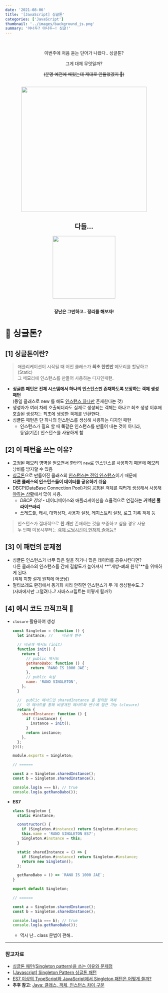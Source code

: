 ```yaml
---
date: '2021-08-06'
title: '[JavaScript] 싱글톤'
categories: ['JavaScript']
thumbnail: '../images/background_js.png'
summary: '야너두? 야나두~! 싱글!'
---
```


<div>
    <center>
        <br/>
        <p>이번주에 처음 듣는 단어가 나왔다..  싱글톤?</p>
        <p>그게 대체 무엇일까?</h3>
        <p><del>(분명 예전에 배웠는데 제대로 안들었겠지 🤪)</del></p>
        <br/>
    </center>
    <div>
        <center>
            <img src="https://user-images.githubusercontent.com/33610315/128531560-82670502-b1f4-4bb7-9e61-ab2864d6885e.png" width=400/>
            <h2>다들...</h2>
            <img src="https://user-images.githubusercontent.com/33610315/128532568-9f97aaef-c9df-4b9c-9fa7-af39758ebcfa.png" width=200/>
            <br/><br/>
            <p>
                <strong>장난은 그만하고.. 정리를 해보자!</strong>
            </p>
        </center>
    </div>
</div>

# 🤔 싱글톤?

## **[1]** 싱글톤이란?

> 애플리케이션이 시작될 때 어떤 클래스가 **최초 한번만** 메모리를 할당하고(Static)  
> 그 메모리에 인스턴스를 만들어 사용하는 디자인패턴.

- **싱글톤 패턴은 전체 시스템에서 하나의 인스턴스만 존재하도록 보장하는 객체 생성패턴**  
   (동일 클래스로 new 를 해도 <u>인스턴스 하나만</u> 존재한다는 것)
- 생성자가 여러 차례 호출되더라도 실제로 생성되는 객체는 하나고 최초 생성 이후에  
  호출된 생성자는 최초에 생성한 객체를 반환한다.
- 싱글톤 패턴은 단 하나의 인스턴스를 생성해 사용하는 디자인 패턴
  - 인스턴스가 필요 할 때 똑같은 인스턴스를 만들어 내는 것이 아니라,  
     동일(기존) 인스턴스를 사용하게 함

## **[2]** 이 패턴을 쓰는 이유?

- 고정된 메모리 영역을 얻으면서 한번의 `new`로 인스턴스를 사용하기 때문에 메모리 낭비를 방지할 수 있음
- <u>싱글톤</u>으로 만들어진 클래스의 <u>인스턴스는 전역 인스턴스</u>이기 때문에  
   **다른 클래스의 인스턴스들이 데이터를 공유하기 쉬움**.
- [DBCP(DataBase Connection Pool)](https://blue-mina.tistory.com/19)처럼 <u>공통된 객체를 여러개 생성해서 사용해야하는 상황</u>에서 많이 사용.
  - _DBCP 정의_ - 데이터베이스와 애플리케이션을 효율적으로 연결하는 **커넥션 풀 라이브러리**
  - 쓰레드풀, 캐시, 대화상자, 사용자 설정, 레지스트리 설정, 로그 기록 객체 등

> 인스턴스가 절대적으로 **한 개**만 존재하는 것을 보증하고 싶을 경우 사용  
> 두 번째 이용시부터는 <u>객체 로딩시간이 현저히 줄어듬</u>!!

## **[3]** 이 패턴의 문제점

- 싱글톤 인스턴스가 너무 많은 일을 하거나 많은 데이터를 공유시킨다면?  
  다른 클래스의 인스턴스들 간에 결합도가 높아져서 **"개방-폐쇄 원칙"**을 위배하게 된다.  
  (객체 지향 설계 원칙에 어긋남)
- 멀티쓰레드 환경에서 동기화 처리 안하면 인스턴스가 두 개 생성될수도..?  
  (자바에서만 그럴려나..? 자바스크립트는 어떻게 될까?)

## **[4]** 예시 코드 끄적끄적 🤪

- `closure` 활용하여 생성

  ```javascript
  const Singleton = (function () {
    let instance; //	비공개 변수

    // 비공개 메서드 (init)
    function init() {
      return {
        // public 메서드
        getRanoBabo: function () {
          return `RANO IS 1000 JAE`;
        },
        // public 속성
        name: 'RANO SINGLETON',
      };
    }

    //  public 메서드인 sharedInstance 를 정의한 객체
    //	이 메서드를 통해 비공개된 메서드와 변수에 접근 가능 (closure)
    return {
      sharedInstance: function () {
        if (!instance) {
          instance = init();
        }
        return instance;
      },
    };
  })();

  module.exports = Singleton;

  // ======

  const a = Singleton.sharedInstance();
  const b = Singleton.sharedInstance();

  console.log(a === b); // true
  console.log(a.getRanoBabo());
  ```

- **ES7**

  ```javascript
  class Singleton {
    static #instance;

    constructor() {
      if (Singleton.#instance) return Singleton.#instance;
      this.name = 'RANO SINGLETON ES7';
      Singleton.#instance = this;
    }

    static sharedInstance = () => {
      if (Singleton.#instance) return Singleton.#instance;
      return new Singleton();
    };

    getRanoBabo = () => `RANO IS 1000 JAE`;
  }

  export default Singleton;

  // ======

  const a = Singleton.sharedInstance();
  const b = Singleton.sharedInstance();

  console.log(a === b); // true
  console.log(a.getRanoBabo());
  ```

  - 역시 난.. class 문법이 편해..

---

### 참고자료

- [싱글톤 패턴(Singleton pattern)을 쓰는 이유와 문제점](https://jeong-pro.tistory.com/86)
- [[Javascript] Singleton Pattern 싱글톤 패턴](https://heecheolman.tistory.com/40)
- [ES7 이상의 TypeScript와 JavaScript에서 Singleton 패턴은 어떻게 쓸까?](https://techbless.github.io/2020/06/09/ES7-이상의-TypeScript와-JavaScript에서-Singleton-패턴은-어떻게-쓸까/)
- **추후 참고**: [Java: 클래스, 객체, 인스턴스 차이 구분](https://blog.naver.com/good_ray/222069343755)
